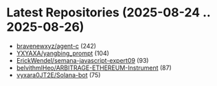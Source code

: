 # Latest Repositories (2025-08-24 .. 2025-08-26)

- [bravenewxyz/agent-c](https://github.com/bravenewxyz/agent-c) (242)
- [YXYAXA/yangbing_prompt](https://github.com/YXYAXA/yangbing_prompt) (104)
- [ErickWendel/semana-javascript-expert09](https://github.com/ErickWendel/semana-javascript-expert09) (93)
- [belvithmlHeo/ARBITRAGE-ETHEREUM-Instrument](https://github.com/belvithmlHeo/ARBITRAGE-ETHEREUM-Instrument) (87)
- [vyxara0JT2E/Solana-bot](https://github.com/vyxara0JT2E/Solana-bot) (75)

